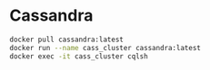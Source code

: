 # Cassandra

```sh
docker pull cassandra:latest
docker run --name cass_cluster cassandra:latest
docker exec -it cass_cluster cqlsh
```